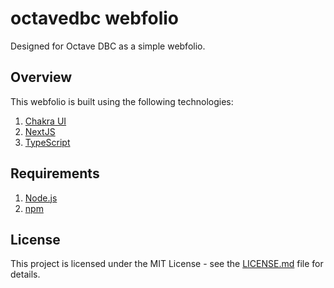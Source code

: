 # octavedbc webfolio
 
Designed for Octave DBC as a simple webfolio.

## Overview

This webfolio is built using the following technologies:

1. [Chakra UI](https://chakra-ui.com/)
2. [NextJS](https://nextjs.org/)
3. [TypeScript](https://www.typescriptlang.org/)

## Requirements

1. [Node.js](https://nodejs.org/)
2. [npm](https://www.npmjs.com/)


## License

This project is licensed under the MIT License - see the [LICENSE.md](LICENSE.md) file for details.
